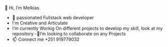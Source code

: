 👋 Hi, I’m Melkias
- 🌱 passionated Fullstack web developer
- I'm Creative and Articulate
- I’m currently Workig On different projects to develop my skill, look at my repository
-👀I’m looking to collaborate on  any Projects 
- 📫 Connect me +251 919779032

